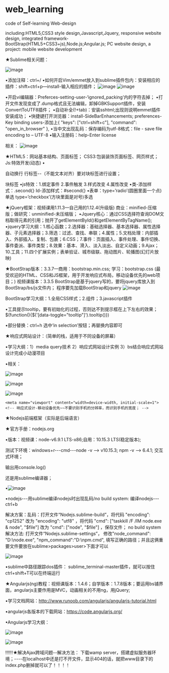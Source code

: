 # web_learning
code of Self-learning Web-design 

 including:HTML5,CSS3 style design,Javascript,Jquery, 
           responsive website design,
           integrated framework-BootStrap(HTML5+CSS3+js),Node.js;Angular.js; 
           PC website design, a project: mobile website development



★Sublime相关问题：

![image](https://github.com/weixiaotong950205/web_learning/blob/master/images/1.png)
 
•添加注释：ctrl+/
•如何开启Vim/emmet放入到sublime插件包内：安装相应的插件：shift+ctrl+p—install-输入相应的插件；
![image](https://github.com/weixiaotong950205/web_learning/blob/master/images/2.png) ![image](https://github.com/weixiaotong950205/web_learning/blob/master/images/3.png)
   
•开启vi编辑器：Preferces-setting-user-‘ignored_packing’内的字符去掉；
•打开文件发现变成了.dump格式且无法编辑，卸掉GBKSupport插件，安装ConvertToUTF8插件；
•自动补全(!+tab)：安装sshtml;出现则说明emmet插件安装成功；
•快捷键打开浏览器：install-SideBarEnhancements;  preferences-Key binding users-添加上{ "keys": ["ctrl+shift+c"], "command": "open_in_browser" },
•当中文出现乱码：保存编码为utf-8格式：file - save file encoding to – UTF-8
•输入注册码：help-Enter license 


相关：
![image](https://github.com/weixiaotong950205/web_learning/blob/master/images/4.png)
 
 
 
★HTML5：网站基本结构、页面标签；
 CSS3:包装装饰页面标签、网页样式；
 Js:特效开发(动态)
•<p>自动换行
 <span>行标签--（不能文本对齐）要对块标签进行设置；
 <div>块标签
•js特效：1.绑定事件 2.事件触发 3.样式改变 4.属性改变
•类-添加样式：.second{}
 Id-添加样式：#second{}
•表单：type=’radio’(圆圈里面一个点)单选
       type=’checkbox’(方块里面是对号)多选




★jQuery框架：视频课用1.11.3—自己用的1.12.4(升级版)
           商业：minified-压缩版；做研究：unminified-未压缩版；
•Jquery核心：通过CSS选择符查询DOM文档取得元素的引用；抛开了getElementById()和getElementByTagName();
•jquery学习大纲：1.核心函数；2.选择器：基础选择器、基本选择器、属性选择器、子元素选择器；3.筛选：过滤、查找、串联；4.属性；5.文档处理：内部插入、外部插入、复制、包裹；6.CSS；7.事件：页面插入、事件处理、事件切换、事件委派、事件类型；8.效果：基本、滑入、淡入淡出、自定义动画；9.Ajax；10.工具；11.四个扩展实例；表单验证、城市级联、拖动图片、轮播图(幻灯片放映)




★BootStrap版本：3.3.7—商用：bootstrap.min.css;  学习：bootstrap.css
(最受欢迎的HTML、CSS和JS框架，用于开发响应式布局，移动设备优先的web项目；)    视频课版本：3.3.5
BootStrap是基于jquery写的，要将jquery库放入到BootStrap/bs/js文件内；
程序要先加载BootStrap和jquery
![image](https://github.com/weixiaotong950205/web_learning/blob/master/images/5.png)
 
BootStrap学习大纲：1.全局CSS样式；2.组件；3.javascript插件

•工具提示tooltip，要有初始化的过程，否则达不到提示框在上下左右的效果；
    $(function(){$('[data-toggle="tooltip"]').tooltip()})
    
•部分替换：ctrl+h  选中‘in selection’按钮；再替换内容即可





★响应式网站设计：（简单的栈，适用于不同设备的屏幕）

   •学习大纲：1）media query技术
            2）响应式网站设计实例
            3）bs结合响应式网站设计完成小动漫项目
       
•相关：

![image](https://github.com/weixiaotong950205/web_learning/blob/master/images/IMG_7675.PNG)

![image](https://github.com/weixiaotong950205/web_learning/blob/master/images/IMG_7676.PNG)

![image](https://github.com/weixiaotong950205/web_learning/blob/master/images/20190404174337.png)

    <meta name="viewport" content="width=device-width, initial-scale=1"><!-- 响应式设计-移动设备优先~~不要识别手机的分辨率，而识别手机的宽度； -->




★Nodejs前端框架（实际是后端语言）

★官方手册：nodejs.org

•版本：视频课：node-v6.9.1 LTS-x86;自用：10.15.3 LTS(稳定版本);

  测试下环境：windows+r---cmd---node -v  --> v10.15.3;  npm -v  --> 6.4.1;  交互式环境；
  
  输出用console.log()
  
  还是用sublime编译器；
  
•![image](https://github.com/weixiaotong950205/web_learning/blob/master/images/nodejs.png)

•nodejs---用sublime编译nodejs时出现乱码/no build system:   编译nodejs---ctrl+b

 解决方案：乱码：打开文件“Nodejs.sublime-build”，将代码 "encoding": "cp1252" 改为 "encoding": "utf8" ，将代码 "cmd": ["taskkill /F /IM node.exe & node", "$file"] 改为 "cmd": ["node", "$file"] ，保存文件；
         no build system解决方法: 打开文件“Nodejs.sublime-settings”， 修改"node_command": "D:\\node.exe",
                           "npm_command":"D:\\npm.cmd",    填写正确的路径；并且这俩重要文件要放在sublime>packages>user>下面才可以
 
 ![image](https://github.com/weixiaotong950205/web_learning/blob/master/images/nodejs%E7%BC%96%E8%AF%91.png)
 
•sublime中路径跟踪dos插件：
  sublime_terminal-master插件，就可以按住ctrl+shift+T可以在终端运行
 


★Angularjs(ng)教程：视频课版本：1.4.6；自学版本：1.7.8版本；要运用bs铺界面，angularjs主要作用是MVC，动画相关的不用ng，用jQuery;

•学习文档网站：http://www.runoob.com/angularjs/angularjs-tutorial.html

•angularjs各版本的下载网站：https://code.angularjs.org/

•Angularjs学习大纲：

![image](https://github.com/weixiaotong950205/web_learning/blob/master/images/angularjs%E5%AD%A6%E4%B9%A0%E5%A4%A7%E7%BA%B21.png)

![image](https://github.com/weixiaotong950205/web_learning/blob/master/images/angularjs%E5%AD%A6%E4%B9%A0%E5%A4%A7%E7%BA%B22.png)




!!!!!!★解决Ajax跨域问题--解决方法：
   下载wamp server，搭建虚拟服务器环境；----在localhost中还是打不开文件，显示404的话，就把www目录下的index.php删掉就可以了！！！！
